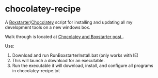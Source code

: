 chocolatey-recipe
=================

A [Boxstarter](http://boxstarter.org/)/[Chocolatey](https://chocolatey.org/) script for installing and updating all my development tools on a new windows box. 

Walk through is located at [Chocolatey and Boxstarter post.](http://www.jamessturtevant.com/posts/Chocolatey-And-Boxstarter/).

Use:
  1. Download and run RunBoxstarterInstall.bat (only works with IE)
  2. This will launch a download for an executable. 
  2. Run the executable it will download, install, and configure all programs in chocolatey-recipe.txt
